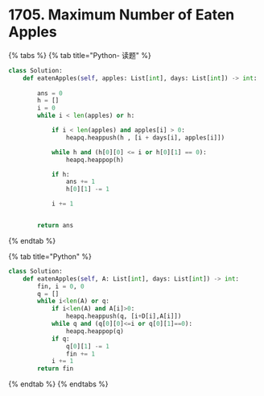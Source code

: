 # 1705. Maximum Number of Eaten Apples

{% tabs %}
{% tab title="Python- 读题" %}
```python
class Solution:
    def eatenApples(self, apples: List[int], days: List[int]) -> int:
        
        ans = 0
        h = []
        i = 0
        while i < len(apples) or h:

            if i < len(apples) and apples[i] > 0:
                heapq.heappush(h , [i + days[i], apples[i]])

            while h and (h[0][0] <= i or h[0][1] == 0):
                heapq.heappop(h)

            if h:
                ans += 1
                h[0][1] -= 1

            i += 1


        return ans 
```
{% endtab %}

{% tab title="Python" %}
```python
class Solution:
    def eatenApples(self, A: List[int], days: List[int]) -> int:
        fin, i = 0, 0
        q = []
        while i<len(A) or q:
            if i<len(A) and A[i]>0:
                heapq.heappush(q, [i+D[i],A[i]])
            while q and (q[0][0]<=i or q[0][1]==0):
                heapq.heappop(q)
            if q:
                q[0][1] -= 1
                fin += 1
            i += 1
        return fin
```
{% endtab %}
{% endtabs %}

